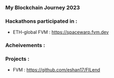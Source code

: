 <!-- @format -->


### My Blockchain Journey 2023

### Hackathons participated in :

- ETH-global FVM : https://spacewarp.fvm.dev


### Acheivements :

### Projects :
- FVM : https://github.com/eshan17/FILend
